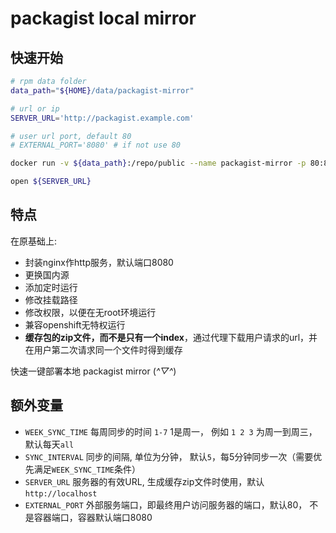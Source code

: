 # packagist local mirror

## 快速开始

```sh
# rpm data folder
data_path="${HOME}/data/packagist-mirror"

# url or ip 
SERVER_URL='http://packagist.example.com'

# user url port, default 80
# EXTERNAL_PORT='8080' # if not use 80

docker run -v ${data_path}:/repo/public --name packagist-mirror -p 80:8080  -e SERVER_URL=${SERVER_URL} -e EXTERNAL_PORT=${EXTERNAL_PORT} -d klzsysy/packagist-mirror

open ${SERVER_URL}
```

## 特点

在原基础上:

- 封装nginx作http服务，默认端口8080
- 更换国内源
- 添加定时运行
- 修改挂载路径
- 修改权限，以便在无root环境运行
- 兼容openshift无特权运行
- **缓存包的zip文件，而不是只有一个index**，通过代理下载用户请求的url，并在用户第二次请求同一个文件时得到缓存

快速一键部署本地 packagist mirror (*^▽^*)

## 额外变量

- `WEEK_SYNC_TIME` 每周同步的时间 `1-7` 1是周一， 例如 `1 2 3` 为周一到周三，默认每天`all`
- `SYNC_INTERVAL` 同步的间隔, 单位为分钟， 默认`5`，每5分钟同步一次（需要优先满足`WEEK_SYNC_TIME`条件）
- `SERVER_URL` 服务器的有效URL, 生成缓存zip文件时使用，默认`http://localhost`
- `EXTERNAL_PORT` 外部服务端口，即最终用户访问服务器的端口，默认80， 不是容器端口，容器默认端口8080
